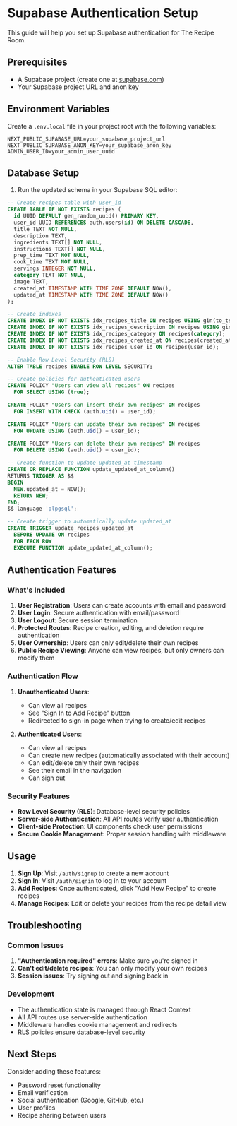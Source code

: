 # Supabase Authentication Setup

This guide will help you set up Supabase authentication for The Recipe Room.

## Prerequisites

- A Supabase project (create one at [supabase.com](https://supabase.com))
- Your Supabase project URL and anon key

## Environment Variables

Create a `.env.local` file in your project root with the following variables:

```env
NEXT_PUBLIC_SUPABASE_URL=your_supabase_project_url
NEXT_PUBLIC_SUPABASE_ANON_KEY=your_supabase_anon_key
ADMIN_USER_ID=your_admin_user_uuid
```

## Database Setup

1. Run the updated schema in your Supabase SQL editor:

```sql
-- Create recipes table with user_id
CREATE TABLE IF NOT EXISTS recipes (
  id UUID DEFAULT gen_random_uuid() PRIMARY KEY,
  user_id UUID REFERENCES auth.users(id) ON DELETE CASCADE,
  title TEXT NOT NULL,
  description TEXT,
  ingredients TEXT[] NOT NULL,
  instructions TEXT[] NOT NULL,
  prep_time TEXT NOT NULL,
  cook_time TEXT NOT NULL,
  servings INTEGER NOT NULL,
  category TEXT NOT NULL,
  image TEXT,
  created_at TIMESTAMP WITH TIME ZONE DEFAULT NOW(),
  updated_at TIMESTAMP WITH TIME ZONE DEFAULT NOW()
);

-- Create indexes
CREATE INDEX IF NOT EXISTS idx_recipes_title ON recipes USING gin(to_tsvector('english', title));
CREATE INDEX IF NOT EXISTS idx_recipes_description ON recipes USING gin(to_tsvector('english', description));
CREATE INDEX IF NOT EXISTS idx_recipes_category ON recipes(category);
CREATE INDEX IF NOT EXISTS idx_recipes_created_at ON recipes(created_at DESC);
CREATE INDEX IF NOT EXISTS idx_recipes_user_id ON recipes(user_id);

-- Enable Row Level Security (RLS)
ALTER TABLE recipes ENABLE ROW LEVEL SECURITY;

-- Create policies for authenticated users
CREATE POLICY "Users can view all recipes" ON recipes
  FOR SELECT USING (true);

CREATE POLICY "Users can insert their own recipes" ON recipes
  FOR INSERT WITH CHECK (auth.uid() = user_id);

CREATE POLICY "Users can update their own recipes" ON recipes
  FOR UPDATE USING (auth.uid() = user_id);

CREATE POLICY "Users can delete their own recipes" ON recipes
  FOR DELETE USING (auth.uid() = user_id);

-- Create function to update updated_at timestamp
CREATE OR REPLACE FUNCTION update_updated_at_column()
RETURNS TRIGGER AS $$
BEGIN
  NEW.updated_at = NOW();
  RETURN NEW;
END;
$$ language 'plpgsql';

-- Create trigger to automatically update updated_at
CREATE TRIGGER update_recipes_updated_at
  BEFORE UPDATE ON recipes
  FOR EACH ROW
  EXECUTE FUNCTION update_updated_at_column();
```

## Authentication Features

### What's Included

1. **User Registration**: Users can create accounts with email and password
2. **User Login**: Secure authentication with email/password
3. **User Logout**: Secure session termination
4. **Protected Routes**: Recipe creation, editing, and deletion require authentication
5. **User Ownership**: Users can only edit/delete their own recipes
6. **Public Recipe Viewing**: Anyone can view recipes, but only owners can modify them

### Authentication Flow

1. **Unauthenticated Users**:

   - Can view all recipes
   - See "Sign In to Add Recipe" button
   - Redirected to sign-in page when trying to create/edit recipes

2. **Authenticated Users**:
   - Can view all recipes
   - Can create new recipes (automatically associated with their account)
   - Can edit/delete only their own recipes
   - See their email in the navigation
   - Can sign out

### Security Features

- **Row Level Security (RLS)**: Database-level security policies
- **Server-side Authentication**: All API routes verify user authentication
- **Client-side Protection**: UI components check user permissions
- **Secure Cookie Management**: Proper session handling with middleware

## Usage

1. **Sign Up**: Visit `/auth/signup` to create a new account
2. **Sign In**: Visit `/auth/signin` to log in to your account
3. **Add Recipes**: Once authenticated, click "Add New Recipe" to create recipes
4. **Manage Recipes**: Edit or delete your recipes from the recipe detail view

## Troubleshooting

### Common Issues

1. **"Authentication required" errors**: Make sure you're signed in
2. **Can't edit/delete recipes**: You can only modify your own recipes
3. **Session issues**: Try signing out and signing back in

### Development

- The authentication state is managed through React Context
- All API routes use server-side authentication
- Middleware handles cookie management and redirects
- RLS policies ensure database-level security

## Next Steps

Consider adding these features:

- Password reset functionality
- Email verification
- Social authentication (Google, GitHub, etc.)
- User profiles
- Recipe sharing between users
